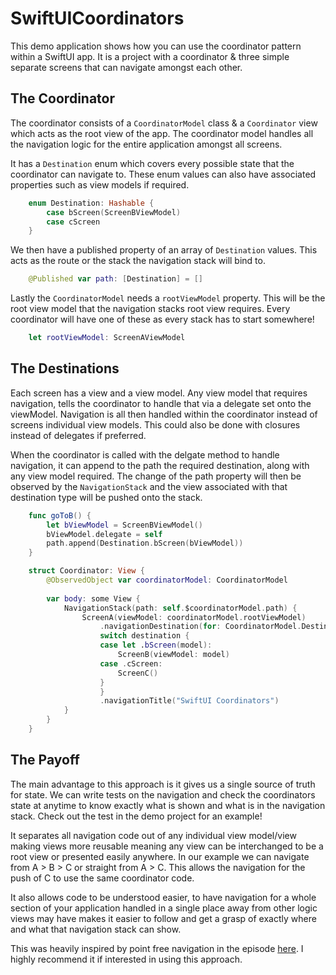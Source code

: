 # SwiftUICoordinators

This demo application shows how you can use the coordinator pattern within a SwiftUI app. It is a project with a coordinator & three simple separate screens that can navigate amongst each other. 

## The Coordinator

The coordinator consists of a `CoordinatorModel` class & a `Coordinator` view which acts as the root view of the app.
The coordinator model handles all the navigation logic for the entire application amongst all screens. 

It has a `Destination` enum which covers every possible state that the coordinator can navigate to. These enum values can also have associated properties such as view models if required.
```swift
    enum Destination: Hashable {
        case bScreen(ScreenBViewModel)
        case cScreen
    }
```

We then have a published property of an array of `Destination` values. This acts as the route or the stack the navigation stack will bind to.
```swift
    @Published var path: [Destination] = []
```

Lastly the `CoordinatorModel` needs a `rootViewModel` property. This will be the root view model that the navigation stacks root view requires. Every coordinator will have one of these as every stack has to start somewhere!
```swift
    let rootViewModel: ScreenAViewModel
```


## The Destinations

Each screen has a view and a view model. Any view model that requires navigation, tells the coordinator to handle that via a delegate set onto the viewModel. Navigation is all then handled within the coordinator instead of screens individual view models. This could also be done with closures instead of delegates if preferred. 

When the coordinator is called with the delgate method to handle navigation, it can append to the path the required destination, along with any view model required. The change of the path property will then be observed by the `NavigationStack` and the view associated with that destination type will be pushed onto the stack.

```swift
    func goToB() {
        let bViewModel = ScreenBViewModel()
        bViewModel.delegate = self
        path.append(Destination.bScreen(bViewModel))
    }
```

```swift
    struct Coordinator: View {
        @ObservedObject var coordinatorModel: CoordinatorModel
        
        var body: some View {
            NavigationStack(path: self.$coordinatorModel.path) {
                ScreenA(viewModel: coordinatorModel.rootViewModel)
                    .navigationDestination(for: CoordinatorModel.Destination.self) { destination in
                    switch destination {
                    case let .bScreen(model):
                        ScreenB(viewModel: model)
                    case .cScreen:
                        ScreenC()
                    }
                    }
                    .navigationTitle("SwiftUI Coordinators")
            }
        }
    }
```

## The Payoff

The main advantage to this approach is it gives us a single source of truth for state. We can write tests on the navigation and check the coordinators state at anytime to know exactly what is shown and what is in the navigation stack. Check out the test in the demo project for an example!

It separates all navigation code out of any individual view model/view making views more reusable meaning any view can be interchanged to be a root view or presented easily anywhere. In our example we can navigate from A > B > C or straight from A > C. This allows the navigation for the push of C to use the same coordinator code. 

It also allows code to be understood easier, to have navigation for a whole section of your application handled in a single place away from other logic views may have makes it easier to follow and get a grasp of exactly where and what that navigation stack can show.

This was heavily inspired by point free navigation in the episode [here](https://pointfree.co/episodes/ep213-swiftui-navigation-stacks). I highly recommend it if interested in using this approach.
